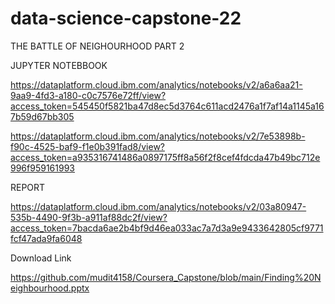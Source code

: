 # data-science-capstone-22

THE BATTLE OF NEIGHOURHOOD PART 2

JUPYTER NOTEBBOOK

https://dataplatform.cloud.ibm.com/analytics/notebooks/v2/a6a6aa21-9aa9-4fd3-a180-c0c7576e72ff/view?access_token=545450f5821ba47d8ec5d3764c611acd2476a1f7af14a1145a167b59d67bb305


https://dataplatform.cloud.ibm.com/analytics/notebooks/v2/7e53898b-f90c-4525-baf9-f1e0b391fad8/view?access_token=a935316741486a0897175ff8a56f2f8cef4fdcda47b49bc712e996f959161993

REPORT

https://dataplatform.cloud.ibm.com/analytics/notebooks/v2/03a80947-535b-4490-9f3b-a911af88dc2f/view?access_token=7bacda6ae2b4bf9d46ea033ac7a7d3a9e9433642805cf9771fcf47ada9fa6048

Download Link

https://github.com/mudit4158/Coursera_Capstone/blob/main/Finding%20Neighbourhood.pptx
